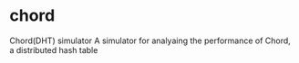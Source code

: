 chord
=====

Chord(DHT) simulator
A simulator for analyaing the performance of Chord, a distributed hash table
